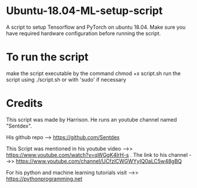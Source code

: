 # Ubuntu-18.04-ML-setup-script

A script to setup Tensorflow and PyTorch on ubuntu 18.04. Make sure you have required hardware configuration before running the script.

# To run the script
make the script executable by the command 
      chmod +x script.sh
run the script using
      ./script.sh  or with 'sudo' if necessary

# Credits
This script was made by Harrison. He runs an youtube channel named "Sentdex".

His github repo --> https://github.com/Sentdex

This Script was mentioned in his youtube video -->> https://www.youtube.com/watch?v=qWGgK4IrH-s .
The link to his channel -->> https://www.youtube.com/channel/UCfzlCWGWYyIQ0aLC5w48gBQ

For his python and machine learning tutorials visit -->> https://pythonprogramming.net


